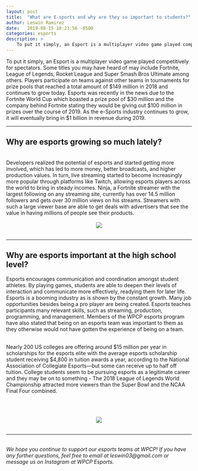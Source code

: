 ```yaml
---
layout: post
title:  "What are E-sports and why are they so important to students?"
author: Leswin Ramirez
date:   2019-08-15 18:23:56 -0500
categories: esports
description: >
    To put it simply, an Esport is a multiplayer video game played competitively for spectators. Some titles you may have heard of may include Fortnite, League of Legends, Rocket League and Super Smash Bros Ultimate among others. Players participate on teams against other teams in tournaments for prize pools that reached a total amount of $149 million in 2018 and continues to grow today...
---
```

<p hidden="hidden">
To put it simply, an Esport is a multiplayer video game played competitively for spectators. Some titles you may have heard of may include Fortnite, League of Legends, Rocket League and Super Smash Bros Ultimate among others. Players participate on teams against other teams in tournaments for prize pools that reached a total amount of $149 million in 2018 and continues to grow today...
</p>

To put it simply, an Esport is a multiplayer video game played competitively for spectators. Some titles you may have heard of may include Fortnite, League of Legends, Rocket League and Super Smash Bros Ultimate among others. Players participate on teams against other teams in tournaments for prize pools that reached a total amount of $149 million in 2018 and continues to grow today. Esports was recently in the news due to the Fortnite World Cup which boasted a prize pool of $30 million and the company behind Fortnite stating they would be giving out $100 million in prizes over the course of 2019.  As the e-Sports industry continues to grow, it will eventually bring in $1 billion in revenue during 2019. 


-------   
    
## Why are esports growing so much lately?
<br>
Developers realized the potential of esports and started getting more involved, which has led to more money, better broadcasts, and higher production values. In turn, live streaming started to become increasingly more popular through platforms like Twitch, allowing esports players across the world to bring in steady incomes. Ninja, a Fortnite streamer with the largest following on any streaming site, currently has over 14.5 million followers and gets over 30 million views on his streams. Streamers with such a large viewer base are able to get deals with advertisers that see the value in having millions of people see their products.
<br><br>

<center><img src="https://static.wixstatic.com/media/866f9b_28a1c8afeedd459ba18f6c78f5e47552~mv2.jpg/v1/fill/w_638,h_734,al_c,lg_1,q_90/866f9b_28a1c8afeedd459ba18f6c78f5e47552~mv2.jpg"></center>
<br>


------


## Why are esports important at the high school level?

Esports encourages communication and coordination amongst student athletes. By playing games, students are able to deepen their levels of interaction and communicate more effectively, readying them for later life.  Esports is a booming industry as is shown by the constant growth. Many job opportunities besides being a pro player are being created. Esports teaches participants many relevant skills, such as streaming, production, programming, and management. Members of the WPCP esports program have also stated that being on an esports team was important to them as they otherwise would not have gotten the experience of being on a team.

<br>
Nearly 200 US colleges are offering around $15 million per year in scholarships for the esports elite with the average esports scholarship student receiving $4,800 in tuition awards a year, according to the National Association of Collegiate Esports—but some can receive up to half off tuition. College students seem to be pursuing esports as a legitimate career and they may be on to something -  The 2018 League of Legends World Championship attracted more viewers than the Super Bowl and the NCAA Final Four combined.

<br><br>
<center><img src="https://static.wixstatic.com/media/866f9b_28b96f2db0de4b5f8cf3fe1e0edf5d20~mv2.jpg/v1/fill/w_638,h_638,al_c,lg_1,q_90/866f9b_28b96f2db0de4b5f8cf3fe1e0edf5d20~mv2.jpg"></center>



<br>

----

<br>
<i>We hope you continue to support our esports teams at WPCP! If you have any further questions, feel free to email at leswin03@gmail.com or message us on Instagram at WPCP Esports.</i>